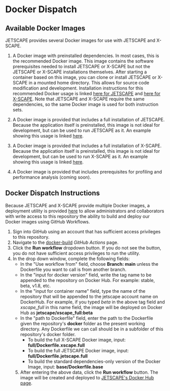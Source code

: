# Docker Dispatch

## Available Docker Images

JETSCAPE provides several Docker images for use with JETSCAPE and X-SCAPE.

1. A Docker image with preinstalled dependencies.  In most cases, this is the recommended Docker image.  This image contains the software prerequisites needed to install JETSCAPE or X-SCAPE but not the JETSCAPE or X-SCAPE installations themselves.  After starting a container based on this image, you can clone or install JETSCAPE or X-SCAPE in a mounted home directory.  This allows for source code modification and development.  Installation instructions for this recommended Docker usage is linked [here for JETSCAPE](https://github.com/JETSCAPE/JETSCAPE/wiki/Doc.Installation.Docker) and [here for X-SCAPE](https://github.com/JETSCAPE/X-SCAPE/wiki/Doc.Installation.Docker).  Note that JETSCAPE and X-SCAPE require the same dependencies, so the same Docker image is used for both instruction sets.

2. A Docker image is provided that includes a full installation of JETSCAPE.  Because the application itself is preinstalled, this image is not ideal for development, but can be used to run JETSCAPE as it.  An example showing this usage is linked [here](https://github.com/JETSCAPE/JETSCAPE/wiki/Doc.Installation.Docker.Linux.Full).

3. A Docker image is provided that includes a full installation of X-SCAPE.  Because the application itself is preinstalled, this image is not ideal for development, but can be used to run X-SCAPE as it.  An example showing this usage is linked [here](https://github.com/JETSCAPE/X-SCAPE/wiki/Doc.Installation.Docker.Linux.Full).

4. A Docker image is provided that includes prerequisites for profiling and performance analysis (coming soon).

## Docker Dispatch Instructions

Because JETSCAPE and X-SCAPE provide multiple Docker images, a deployment utility is provided [here](https://github.com/JETSCAPE/TEST-EXAMPLES/actions/workflows/docker-deploy.yaml) to allow administrators and collaborators with write access to this repository the ability to build and deploy our Docker images using GitHub Workflows.

1. Sign into GitHub using an account that has sufficient access privileges to this repository.
2. Navigate to the [docker-build](https://github.com/JETSCAPE/TEST-EXAMPLES/actions/workflows/docker-deploy.yaml) *GitHub Actions* page.
3. Click the **Run workflow** dropdown button.  If you do not see the button, you do not have sufficient access privileges to run the utility.
4. In the drop down window, complete the following fields:
    * In the "Use workflow from" field, choose **Branch: main** unless the Dockerfile you want to call is from another branch.
    *  In the "input for docker version" field, write the tag name to be appended to the repository on Docker Hub.  For example: stable, beta, v1.8, etc.
    * In the "input for container name" field, type the name of the repository that will be appended to the jetscape account name on DockerHub.  For example, if you typed *beta* in the above tag field and *xscape_full* in this name field, the image will be deployed on Docker Hub as **jetscape/xscape_full:beta**
    * In the "path to Dockerfile" field, enter the path to the Dockerfile given the repository's **docker** folder as the present working directory.  Any Dockerfile we can call should be in a subfolder of this repository's docker folder.
        * To build the full X-SCAPE Docker image, input: **full/Dockerfile.xscape.full**
        * To build the full JETSCAPE Docker image, input: **full/Dockerfile.jetscape.full**
        * To build the standard dependencies-only version of the Docker Image, input: **base/Dockerfile.base**
    5. After entering the above data, click the **Run workflow** button.  The image will be created and deployed to [JETSCAPE's Docker Hub page](https://hub.docker.com/u/jetscape).

